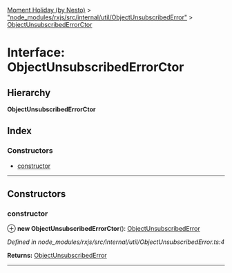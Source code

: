 [Moment Holiday (by Nesto)](../README.md) > ["node_modules/rxjs/src/internal/util/ObjectUnsubscribedError"](../modules/_node_modules_rxjs_src_internal_util_objectunsubscribederror_.md) > [ObjectUnsubscribedErrorCtor](../interfaces/_node_modules_rxjs_src_internal_util_objectunsubscribederror_.objectunsubscribederrorctor.md)

# Interface: ObjectUnsubscribedErrorCtor

## Hierarchy

**ObjectUnsubscribedErrorCtor**

## Index

### Constructors

* [constructor](_node_modules_rxjs_src_internal_util_objectunsubscribederror_.objectunsubscribederrorctor.md#constructor)

---

## Constructors

<a id="constructor"></a>

###  constructor

⊕ **new ObjectUnsubscribedErrorCtor**(): [ObjectUnsubscribedError](_node_modules_rxjs_src_internal_util_objectunsubscribederror_.objectunsubscribederror.md)

*Defined in node_modules/rxjs/src/internal/util/ObjectUnsubscribedError.ts:4*

**Returns:** [ObjectUnsubscribedError](_node_modules_rxjs_src_internal_util_objectunsubscribederror_.objectunsubscribederror.md)

___

